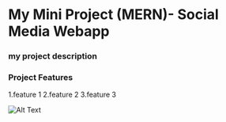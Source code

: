 # My Mini Project (MERN)- Social Media Webapp
### my project description
### Project Features
1.feature 1
2.feature 2
3.feature 3

![Alt Text](https://www.uipixels.com/wp-content/uploads/2018/10/Dashboard-Web-App-Template.png)
